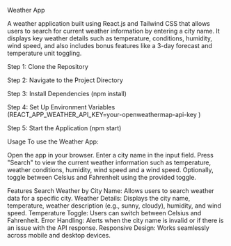 Weather App

A weather application built using React.js and Tailwind CSS that allows users to search for current weather information by entering a city name. It displays key weather details such as temperature, conditions, humidity, wind speed, and also includes bonus features like a 3-day forecast and temperature unit toggling.

Step 1: Clone the Repository

Step 2: Navigate to the Project Directory

Step 3: Install Dependencies (npm install)

Step 4: Set Up Environment Variables (REACT_APP_WEATHER_API_KEY=your-openweathermap-api-key
)

Step 5: Start the Application (npm start)


Usage
To use the Weather App:

Open the app in your browser.
Enter a city name in the input field.
Press "Search" to view the current weather information such as temperature, weather conditions, humidity, wind speed and a wind speed.
Optionally, toggle between Celsius and Fahrenheit using the provided toggle.


Features
Search Weather by City Name: Allows users to search weather data for a specific city.
Weather Details: Displays the city name, temperature, weather description (e.g., sunny, cloudy), humidity, and wind speed.
Temperature Toggle: Users can switch between Celsius and Fahrenheit.
Error Handling: Alerts when the city name is invalid or if there is an issue with the API response.
Responsive Design: Works seamlessly across mobile and desktop devices.



